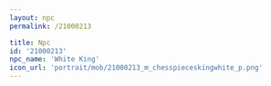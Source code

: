 ```yaml
---
layout: npc
permalink: /21000213

title: Npc
id: '21000213'
npc_name: 'White King'
icon_url: 'portrait/mob/21000213_m_chesspieceskingwhite_p.png'
---
```


